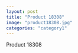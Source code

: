 ```yaml
---
layout: post
title: "Product 18308"
image: "product18308.jpg"
categories: "category1"
---
```

Product 18308
